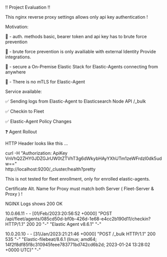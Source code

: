 :bangbang: Project Evaluation :bangbang:

This nginx reverse proxy settings allows only api key authentication !


Motivation:

:small_orange_diamond: - auth. methods basic, bearer token and api key has to brute force prevention

:small_orange_diamond: - brute force prevention is only availiable with external Identity Provide integrations.

:small_orange_diamond: - secure a On-Premise Elastic Stack for Elastic-Agents connecting from anywhere

:small_orange_diamond: - There is no mTLS for Elastic-Agent



Service available:

:white_check_mark: Sending logs from Elastic-Agent to Elasticsearch Node API /_bulk

:white_check_mark: Checkin to Fleet 

:white_check_mark: Elastic-Agent Policy Changes 

:question: Agent Rollout


HTTP Header looks like this ...

curl -H "Authorization: ApiKey VnVhQ2ZHY0JDZGJrUW0tZTVhT3g6dWkybHAyYXhUTm1zeWFrdzl0dk5udw==" \
http://localhost:9200/_cluster/health\?pretty 


This is not tested for fleet enrollment, only for enrolled elastic-agents.

Certificate Alt. Name for Proxy must match both Server ( Fleet-Server & Proxy ) !


NGINX Logs shows 200 OK

10.0.66.11 - - [01/Feb/2023:20:56:52 +0000] "POST /api/fleet/agents/085cd50d-bf0b-426d-1e68-e4cc2b190d11/checkin? HTTP/1.1" 200 20 "-" "Elastic Agent v8.6.1" "-"

10.0.20.10 - - [31/Jan/2023:21:21:46 +0000] "POST /_bulk HTTP/1.1" 200 535 "-" "Elastic-filebeat/8.6.1 (linux; amd64; 14f2f8df85f8c310945feee783771bd742cd6b2d; 2023-01-24 13:28:02 +0000 UTC)" "-"
